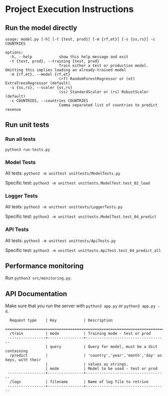 # Project Execution Instructions
## Run the model directly

```
usage: model.py [-h] [-t {test, prod}] [-m {rf,et}] [-s {ss,rs}] -c COUNTRIES

options:
  -h, --help            show this help message and exit
  -t {test, prod}, --training {test, prod}
                        Train either a test or production model. Omitting this implies loading an already-trained model
  -m {rf,et}, --model {rf,et}
                        (rf) RandomForestRegressor or (et) ExtraTreesRegressor (default)
  -s {ss,rs}, --scaler {ss,rs}
                        (ss) StandardScaler or (rs) RobustScaler (default)
  -c COUNTRIES, --countries COUNTRIES
                        Comma separated list of countries to predict revenue
```

## Run unit tests
### Run all tests
```
python3 run-tests.py
```
### Model Tests
All tests: `python3 -m unittest unittests/ModelTests.py`

Specific test: `python3 -m unittest unittests.ModelTest.test_02_load`

### Logger Tests
All tests: `python3 -m unittest unittests/LoggerTests.py`

Specific test: `python3 -m unittest unittests.ModelTest.test_04_predict`

### API Tests
All tests: `python3 -m unittest unittests/ApiTests.py`

Specific test: `python3 -m unittest unittests.ApiTest.test_04_predict_all`

## Performance monitoring
Run `python3 src/monitoring.py`.

## API Documentation

Make sure that you run the server with `python3 app.py` or `python3 app.py -d`.


      Request type    | Key            | Description
     =======================================================================
      /train          | mode           | Training mode - test or prod
     -----------------+----------------+------------------------------------
                      | query          | Query for model, must be a dict containing 
      /predict        |                | 'country','year','month','day' as keys, with their
                      |                | values as strings.
                      | mode           | Model to be used - test or prod
     -----------------+----------------+------------------------------------
      /logs           | filename       | Name of log file to retrive
     -----------------+----------------+------------------------------------
